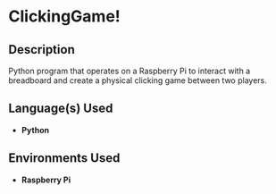 <h1>ClickingGame!</h1>

<h2>Description</h2>
Python program that operates on a Raspberry Pi to interact with a breadboard and create a physical clicking game between two players.
<br />


<h2>Language(s) Used</h2>

- <b>Python</b> 

<h2>Environments Used </h2>

- <b>Raspberry Pi</b>
